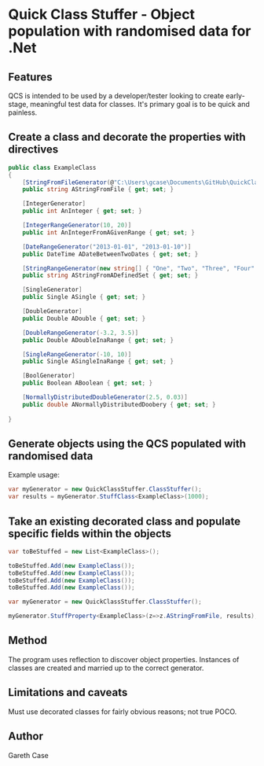 Quick Class Stuffer - Object population with randomised data for .Net
=====================================================================

Features
--------
QCS is intended to be used by a developer/tester looking to create early-stage, meaningful test data for classes. It's primary goal is to be quick and painless.


Create a class and decorate the properties with directives
----------------------------------------------------------

```csharp
public class ExampleClass
{
	[StringFromFileGenerator(@"C:\Users\gcase\Documents\GitHub\QuickClassStuffer\QuickClassStuffer\ClassStufferUnitTest\TestFile1.txt")]
	public string AStringFromFile { get; set; }

	[IntegerGenerator]
	public int AnInteger { get; set; }

	[IntegerRangeGenerator(10, 20)]
	public int AnIntegerFromAGivenRange { get; set; }

	[DateRangeGenerator("2013-01-01", "2013-01-10")]
	public DateTime ADateBetweenTwoDates { get; set; }

	[StringRangeGenerator(new string[] { "One", "Two", "Three", "Four" })]
	public string AStringFromADefinedSet { get; set; }

	[SingleGenerator]
	public Single ASingle { get; set; }

	[DoubleGenerator]
	public Double ADouble { get; set; }

	[DoubleRangeGenerator(-3.2, 3.5)]
	public Double ADoubleInaRange { get; set; }

	[SingleRangeGenerator(-10, 10)]
	public Single ASingleInaRange { get; set; }

	[BoolGenerator]
	public Boolean ABoolean { get; set; }

	[NormallyDistributedDoubleGenerator(2.5, 0.03)]
	public double ANormallyDistributedDoobery { get; set; }
	
}
```
Generate objects using the QCS populated with randomised data
-------------------------------------------------------------
Example usage:

```csharp
var myGenerator = new QuickClassStuffer.ClassStuffer();
var results = myGenerator.StuffClass<ExampleClass>(1000);
```

Take an existing decorated class and populate specific fields within the objects
--------------------------------------------------------------------------------

```csharp
var toBeStuffed = new List<ExampleClass>();

toBeStuffed.Add(new ExampleClass());
toBeStuffed.Add(new ExampleClass());
toBeStuffed.Add(new ExampleClass());
toBeStuffed.Add(new ExampleClass());

var myGenerator = new QuickClassStuffer.ClassStuffer();

myGenerator.StuffProperty<ExampleClass>(z=>z.AStringFromFile, results);
```


Method
------
The program uses reflection to discover object properties. Instances of classes are created and married up to the correct generator.


Limitations and caveats
-----------------------
Must use decorated classes for fairly obvious reasons; not true POCO.

Author
------
Gareth Case